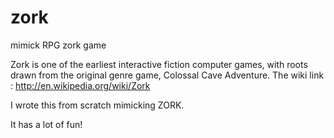 zork
====

mimick RPG zork game

Zork is one of the earliest interactive fiction computer games, with roots drawn from the original genre game, Colossal Cave Adventure. The wiki link : http://en.wikipedia.org/wiki/Zork

I wrote this from scratch mimicking ZORK.

It has a lot of fun!
